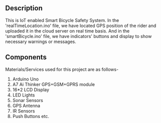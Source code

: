 ## Description
This is IoT enabled Smart Bicycle Safety System. In the 'realTimeLocation.ino' file, we have located GPS position of the rider and uploaded it in the cloud server on real time basis. And in the 'smartBicycle.ino' file, we have indicators' buttons and display to show necessary warnings or messages.

## Components
Materials/Services used for this project are as follows-
1. Arduino Uno
2. A7 Ai Thinker GPS+GSM+GPRS module
3. 16*2 LCD Display
4. LED Lights
5. Sonar Sensors
6. GPS Antenna
7. IR Sensors
8. Push Buttons etc.